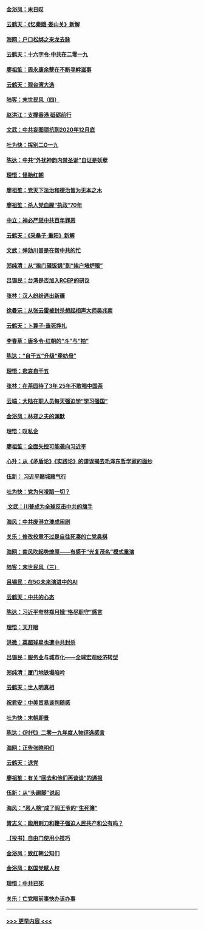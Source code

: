 #### [金浴凤：末日叹](../pages/nsc993/n11752359.md?t=12292001) 
#### [云鹤天：《忆秦娥‧娄山关》新解](../pages/nsc993/n11752348.md?t=12292001) 
#### [海网：户口松绑之来龙去脉](../pages/nsc993/n11752328.md?t=12292001) 
#### [云鹤天：十六字令‧中共在二零一九](../pages/nsc993/n11752305.md?t=12292001) 
#### [廖祖笙：周永康余孽在不断寻衅滋事](../pages/nsc993/n11751013.md?t=12292001) 
#### [云鹤天：观台湾大选](../pages/nsc993/n11751007.md?t=12292001) 
#### [陆客：末世民风（四）](../pages/nsc993/n11749203.md?t=12292001) 
#### [赵洪江：支撑香港 砥砺前行](../pages/nsc993/n11748482.md?t=12292001) 
#### [文武：中共妄图顽抗到2020年12月底](../pages/nsc993/n11748446.md?t=12292001) 
#### [吐为快：挥别二O一九](../pages/nsc993/n11748411.md?t=12292001) 
#### [陈达：中共“外扰神韵内禁圣诞”自证是妖孽](../pages/nsc993/n11748226.md?t=12292001) 
#### [理悟：怪胎红朝](../pages/nsc993/n11748206.md?t=12292001) 
#### [廖祖笙：党天下法治和德治皆为无本之木](../pages/nsc993/n11748135.md?t=12292001) 
#### [廖祖笙：杀人党血腥“执政”70年](../pages/nsc993/n11745144.md?t=12292001) 
#### [中立：神必严惩中共百年罪恶](../pages/nsc993/n11744970.md?t=12292001) 
#### [云鹤天：《采桑子‧重阳》新解](../pages/nsc993/n11744948.md?t=12292001) 
#### [文武：弹劾川普是在帮中共的忙](../pages/nsc993/n11744758.md?t=12292001) 
#### [郑纯清：从“挨门砸饭锅”到“挨户堵炉眼”](../pages/nsc993/n11744745.md?t=12292001) 
#### [吕锡民：台湾是否加入RCEP的研议](../pages/nsc993/n11744701.md?t=12292001) 
#### [张林：汉人纷纷逃出新疆](../pages/nsc993/n11743530.md?t=12292001) 
#### [徐曼沅：从张云雷被封杀想起相声大师吴兆南](../pages/nsc993/n11741816.md?t=12292001) 
#### [云鹤天：卜算子‧垂死挣扎](../pages/nsc993/n11739956.md?t=12292001) 
#### [李春草：唐多令‧红朝的“斗”与“拍”](../pages/nsc993/n11739830.md?t=12292001) 
#### [陈达：“自干五”升级“牵妨母”](../pages/nsc993/n11739724.md?t=12292001) 
#### [理悟：悲哀自干五](../pages/nsc993/n11739547.md?t=12292001) 
#### [张林：在茶园待了3年 25年不敢喝中国茶](../pages/nsc993/n11739240.md?t=12292001) 
#### [云端：大陆在职人员每天强迫学“学习强国”](../pages/nsc993/n11738735.md?t=12292001) 
#### [金浴凤：林郑之夫的渊默](../pages/nsc993/n11737735.md?t=12292001) 
#### [理悟：叹私企](../pages/nsc993/n11737715.md?t=12292001) 
#### [廖祖笙：全面失控可能袭向习近平](../pages/nsc993/n11737704.md?t=12292001) 
#### [心升：从《矛盾论》《实践论》的谬误揭去毛泽东哲学家的面纱](../pages/nsc993/n11736962.md?t=12292001) 
#### [伍新： 习近平赌城赌气行](../pages/nsc993/n11736929.md?t=12292001) 
#### [吐为快：党为何凌蹈一切？](../pages/nsc993/n11736915.md?t=12292001) 
#### [ 文武：川普成为全球反击中共的旗手](../pages/nsc993/n11736882.md?t=12292001) 
#### [海风：中共废港立澳成闹剧](../pages/nsc993/n11735857.md?t=12292001) 
#### [关乐：修改校章不过是自往死凑的亡党臭棋](../pages/nsc993/n11735097.md?t=12292001) 
#### [海网：南风吹起势燎原——有感于“光复茂名”模式重演](../pages/nsc993/n11732308.md?t=12292001) 
#### [陆客：末世民风（三）](../pages/nsc993/n11732211.md?t=12292001) 
#### [吕锡民：在5G未来演进中的AI](../pages/nsc993/n11730010.md?t=12292001) 
#### [云鹤天：中共的心态](../pages/nsc993/n11729906.md?t=12292001) 
#### [陈达：习近平夸林郑月娥“恪尽职守”感言](../pages/nsc993/n11729881.md?t=12292001) 
#### [理悟：天开眼](../pages/nsc993/n11729699.md?t=12292001) 
#### [洪微：英超球星也遭中共封杀](../pages/nsc993/n11727243.md?t=12292001) 
#### [吕锡民：服务业与城市化——全球宏观经济转型](../pages/nsc993/n11725845.md?t=12292001) 
#### [郑纯清：厦门地铁塌陷吟](../pages/nsc993/n11725813.md?t=12292001) 
#### [云鹤天：世人明真相](../pages/nsc993/n11725621.md?t=12292001) 
#### [祝君安：中美贸易谈判随感](../pages/nsc993/n11725609.md?t=12292001) 
#### [吐为快：末朝即景](../pages/nsc993/n11723365.md?t=12292001) 
#### [陈达：《时代》二零一九年度人物评选感言](../pages/nsc993/n11723337.md?t=12292001) 
#### [海网：正告张晓明们](../pages/nsc993/n11723228.md?t=12292001) 
#### [云鹤天：退党](../pages/nsc993/n11723056.md?t=12292001) 
#### [廖祖笙：有关“回去和他们再谈谈”的通报](../pages/nsc993/n11722442.md?t=12292001) 
#### [伍新：从“头踢脚”说起](../pages/nsc993/n11722429.md?t=12292001) 
#### [海风：“恶人榜”成了阎王爷的“生死簿”](../pages/nsc993/n11722272.md?t=12292001) 
#### [胥志义：能用剌刀和鞭子强迫人民共产和公有吗？](../pages/nsc993/n11720569.md?t=12292001) 
#### [【投书】自由门使用小技巧](../pages/nsc993/n11720180.md?t=12292001) 
#### [金浴凤：致红朝公知们](../pages/nsc993/n11720563.md?t=12292001) 
#### [金浴凤：赵国党赋人权](../pages/nsc993/n11720533.md?t=12292001) 
#### [理悟：中共已死](../pages/nsc993/n11720233.md?t=12292001) 
#### [关乐：亡党眼前事快办该办事](../pages/nsc993/n11719160.md?t=12292001) 

----
#### [ >>> 更早内容 <<< ](../indexes/nsc993-earlier.md)
